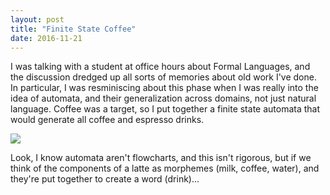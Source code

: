 ```yaml
---
layout: post
title: "Finite State Coffee"
date: 2016-11-21
---
```


I was talking with a student at office hours about Formal Languages, and the discussion dredged up all sorts of memories about old work I've done. In particular, I was resminiscing about this phase when I was really into the idea of automata, and their generalization across domains, not just natural language. Coffee was a target, so I put together a finite state automata that would generate all coffee and espresso drinks.

<img src="{{ site.url }}/assets/img/fsa-coffee.png">

Look, I know automata aren't flowcharts, and this isn't rigorous, but if we think of the components of a latte as morphemes (milk, coffee, water), and they're put together to create a word (drink)...
